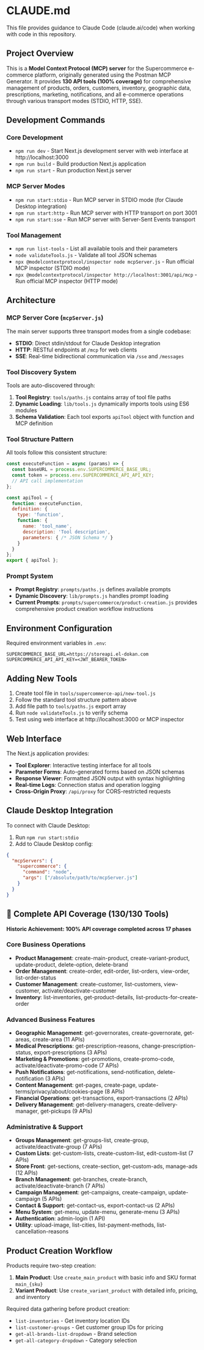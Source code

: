# CLAUDE.md

This file provides guidance to Claude Code (claude.ai/code) when working with code in this repository.

## Project Overview

This is a **Model Context Protocol (MCP) server** for the Supercommerce e-commerce platform, originally generated using the Postman MCP Generator. It provides **130 API tools (100% coverage)** for comprehensive management of products, orders, customers, inventory, geographic data, prescriptions, marketing, notifications, and all e-commerce operations through various transport modes (STDIO, HTTP, SSE).

## Development Commands

### Core Development
- `npm run dev` - Start Next.js development server with web interface at http://localhost:3000
- `npm run build` - Build production Next.js application
- `npm run start` - Run production Next.js server

### MCP Server Modes
- `npm run start:stdio` - Run MCP server in STDIO mode (for Claude Desktop integration)
- `npm run start:http` - Run MCP server with HTTP transport on port 3001
- `npm run start:sse` - Run MCP server with Server-Sent Events transport

### Tool Management
- `npm run list-tools` - List all available tools and their parameters
- `node validateTools.js` - Validate all tool JSON schemas
- `npx @modelcontextprotocol/inspector node mcpServer.js` - Run official MCP inspector (STDIO mode)
- `npx @modelcontextprotocol/inspector http://localhost:3001/api/mcp` - Run official MCP inspector (HTTP mode)

## Architecture

### MCP Server Core (`mcpServer.js`)
The main server supports three transport modes from a single codebase:
- **STDIO**: Direct stdin/stdout for Claude Desktop integration
- **HTTP**: RESTful endpoints at `/mcp` for web clients
- **SSE**: Real-time bidirectional communication via `/sse` and `/messages`

### Tool Discovery System
Tools are auto-discovered through:
1. **Tool Registry**: `tools/paths.js` contains array of tool file paths
2. **Dynamic Loading**: `lib/tools.js` dynamically imports tools using ES6 modules
3. **Schema Validation**: Each tool exports `apiTool` object with function and MCP definition

### Tool Structure Pattern
All tools follow this consistent structure:
```javascript
const executeFunction = async (params) => {
  const baseURL = process.env.SUPERCOMMERCE_BASE_URL;
  const token = process.env.SUPERCOMMERCE_API_API_KEY;
  // API call implementation
};

const apiTool = {
  function: executeFunction,
  definition: {
    type: 'function',
    function: {
      name: 'tool_name',
      description: 'Tool description',
      parameters: { /* JSON Schema */ }
    }
  }
};
export { apiTool };
```

### Prompt System
- **Prompt Registry**: `prompts/paths.js` defines available prompts
- **Dynamic Discovery**: `lib/prompts.js` handles prompt loading
- **Current Prompts**: `prompts/supercommerce/product-creation.js` provides comprehensive product creation workflow instructions

## Environment Configuration

Required environment variables in `.env`:
```
SUPERCOMMERCE_BASE_URL=https://storeapi.el-dokan.com
SUPERCOMMERCE_API_API_KEY=<JWT_BEARER_TOKEN>
```

## Adding New Tools

1. Create tool file in `tools/supercommerce-api/new-tool.js`
2. Follow the standard tool structure pattern above
3. Add file path to `tools/paths.js` export array
4. Run `node validateTools.js` to verify schema
5. Test using web interface at http://localhost:3000 or MCP inspector

## Web Interface

The Next.js application provides:
- **Tool Explorer**: Interactive testing interface for all tools
- **Parameter Forms**: Auto-generated forms based on JSON schemas
- **Response Viewer**: Formatted JSON output with syntax highlighting
- **Real-time Logs**: Connection status and operation logging
- **Cross-Origin Proxy**: `/api/proxy` for CORS-restricted requests

## Claude Desktop Integration

To connect with Claude Desktop:
1. Run `npm run start:stdio`
2. Add to Claude Desktop config:
```json
{
  "mcpServers": {
    "supercommerce": {
      "command": "node",
      "args": ["/absolute/path/to/mcpServer.js"]
    }
  }
}
```

## 🎉 Complete API Coverage (130/130 Tools)

**Historic Achievement: 100% API coverage completed across 17 phases**

### Core Business Operations
- **Product Management**: create-main-product, create-variant-product, update-product, delete-option, delete-brand
- **Order Management**: create-order, edit-order, list-orders, view-order, list-order-status
- **Customer Management**: create-customer, list-customers, view-customer, activate/deactivate-customer
- **Inventory**: list-inventories, get-product-details, list-products-for-create-order

### Advanced Business Features
- **Geographic Management**: get-governorates, create-governorate, get-areas, create-area (11 APIs)
- **Medical Prescriptions**: get-prescription-reasons, change-prescription-status, export-prescriptions (3 APIs)
- **Marketing & Promotions**: get-promotions, create-promo-code, activate/deactivate-promo-code (7 APIs)
- **Push Notifications**: get-notifications, send-notification, delete-notification (3 APIs)
- **Content Management**: get-pages, create-page, update-terms/privacy/about/cookies-page (8 APIs)
- **Financial Operations**: get-transactions, export-transactions (2 APIs)
- **Delivery Management**: get-delivery-managers, create-delivery-manager, get-pickups (9 APIs)

### Administrative & Support
- **Groups Management**: get-groups-list, create-group, activate/deactivate-group (7 APIs)
- **Custom Lists**: get-custom-lists, create-custom-list, edit-custom-list (7 APIs)
- **Store Front**: get-sections, create-section, get-custom-ads, manage-ads (12 APIs)
- **Branch Management**: get-branches, create-branch, activate/deactivate-branch (7 APIs)
- **Campaign Management**: get-campaigns, create-campaign, update-campaign (5 APIs)
- **Contact & Support**: get-contact-us, export-contact-us (2 APIs)
- **Menu System**: get-menu, update-menu, generate-menu (3 APIs)
- **Authentication**: admin-login (1 API)
- **Utility**: upload-image, list-cities, list-payment-methods, list-cancellation-reasons

## Product Creation Workflow

Products require two-step creation:
1. **Main Product**: Use `create_main_product` with basic info and SKU format `main_{sku}`
2. **Variant Product**: Use `create_variant_product` with detailed info, pricing, and inventory

Required data gathering before product creation:
- `list-inventories` - Get inventory location IDs
- `list-customer-groups` - Get customer group IDs for pricing
- `get-all-brands-list-dropdown` - Brand selection
- `get-all-category-dropdown` - Category selection